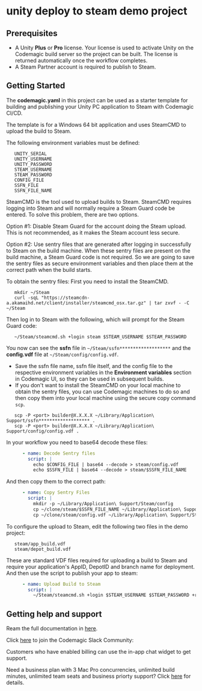 # unity deploy to steam demo project

## Prerequisites

- A Unity **Plus** or **Pro** license. Your license is used to activate Unity on the Codemagic build server so the project can be built. The license is returned automatically once the workflow completes.
- A Steam Partner account is required to publish to Steam.

## Getting Started

The **codemagic.yaml** in this project can be used as a starter template for building and publishing your Unity PC application to Steam with Codemagic CI/CD.

The template is for a Windows 64 bit application and uses SteamCMD to upload the build to Steam.

The following environment variables must be defined:
```
   UNITY_SERIAL
   UNITY_USERNAME
   UNITY_PASSWORD
   STEAM_USERNAME
   STEAM_PASSWORD
   CONFIG_FILE
   SSFN_FILE
   SSFN_FILE_NAME   
```

SteamCMD is the tool used to upload builds to Steam. SteamCMD requires logging into Steam and will normally require a Steam Guard code be entered.
To solve this problem, there are two options.

Option #1: Disable Steam Guard for the account doing the Steam upload.  This is not recommended, as it makes the Steam account less secure.

Option #2: Use sentry files that are generated after logging in successfully to Steam on the build machine. When these sentry files are present on the build machine, a Steam Guard code is not required.
So we are going to save the sentry files as secure environment variables and then place them at the correct path when the build starts.

To obtain the sentry files:
First you need to install the SteamCMD.

```
   mkdir ~/Steam
   curl -sqL "https://steamcdn-a.akamaihd.net/client/installer/steamcmd_osx.tar.gz" | tar zxvf - -C ~/Steam
```

Then log in to Steam with the following, which will prompt for the Steam Guard code:
```
   ~/Steam/steamcmd.sh +login steam $STEAM_USERNAME $STEAM_PASSWORD
```
You now can see the **ssfn** file in `~/Steam/ssfn*******************` and the **config.vdf** file at `~/Steam/config/config.vdf`.

- Save the ssfn file name, ssfn file itself, and the config file to the respective environment variables in the **Environment variables** section in Codemagic UI, so they can be used in subsequent builds.
- If you don't want to install the SteamCMD on your local machine to obtain the sentry files, you can use Codemagic machines to do so and then copy them into your local machine using the secure copy command `scp`.
```shell
   scp -P <port> builder@X.X.X.X ~/Library/Application\ Support/ssfn******************* .
   scp -P <port> builder@X.X.X.X ~/Library/Application\ Support/config/config.vdf .
```

In your workflow you need to base64 decode these files:
```yaml
      - name: Decode Sentry files
        script: |
          echo $CONFIG_FILE | base64 --decode > steam/config.vdf
          echo $SSFN_FILE | base64 --decode > steam/$SSFN_FILE_NAME
```
And then copy them to the correct path:
```yaml
      - name: Copy Sentry Files
        script: |
          mkdir -p ~/Library/Application\ Support/Steam/config
          cp ~/clone/steam/$SSFN_FILE_NAME ~/Library/Application\ Support/Steam
          cp ~/clone/steam/config.vdf ~/Library/Application\ Support/Steam/config
```
To configure the upload to Steam, edit the following two files in the demo project:
```
   steam/app_build.vdf
   steam/depot_build.vdf
```

These are standard VDF files required for uploading a build to Steam and require your application's AppID, DepotID and branch name for deployment.
And then use the script to publish your app to steam:
```yaml
      - name: Upload Build to Steam
        script: | 
          ~/Steam/steamcmd.sh +login $STEAM_USERNAME $STEAM_PASSWORD +run_app_build ~/clone/steam/app_build.vdf +quit
```


## Getting help and support

Ream the full documentation in [here](https://docs.codemagic.io/yaml-publishing/steam/).

Click [here](https://slack.codemagic.io/) to join the Codemagic Slack Community:

Customers who have enabled billing can use the in-app chat widget to get support.

Need a business plan with 3 Mac Pro concurrencies, unlimited build minutes, unlimited team seats and business priorty support? Click [here](https://codemagic.io/pricing/) for details.